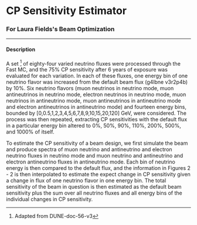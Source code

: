 CP Sensitivity Estimator
==========

### For Laura Fields's Beam Optimization

-----

#### Description

A set [^1] of eighty-four varied neutrino fluxes were processed through
the Fast MC, and the 75% CP sensitivity after 6 years of exposure was
evaluated for each variation. In each of these fluxes, one energy bin
of one neutrino flavor was increased from the default beam flux (g4lbne
v3r2p4b) by 10%. Six neutrino flavors (muon neutrinos in neutrino mode,
muon antineutrinos in neutrino mode, electron neutrinos in neutrino
mode, muon neutrinos in antineutrino mode, muon antineutrinos in
antineutrino mode and electron antineutrinos in antineutrino mode) and
fourteen energy bins, bounded by [0,0.5,1,2,3,4,5,6,7,8,9,10,15,20,120]
GeV, were considered. The process was then repeated, extracting CP
sensitivities with the default flux in a particular energy bin altered
to 0%, 50%, 90%, 110%, 200%, 500%, and 1000% of itself.


To estimate the CP sensitivity of a beam design, we first simulate the
beam and produce spectra of muon neutrino and antineutrino and electron
neutrino fluxes in neutrino mode and muon neutrino and antineutrino and
electron antineutrino fluxes in antineutrino mode. Each bin of neutrino
energy is then compared to the default flux, and the information in
Figures 2 - 2 is then interpolated to estimate the expect change in CP
sensitivity given a change in flux of one neutrino flavor in one energy
bin. The total sensitivity of the beam in question is then estimated as
the default beam sensitivity plus the sum over all neutrino fluxes and
all energy bins of the individual changes in CP sensitivity.

[^1]: Adapted from DUNE-doc-56-v3
